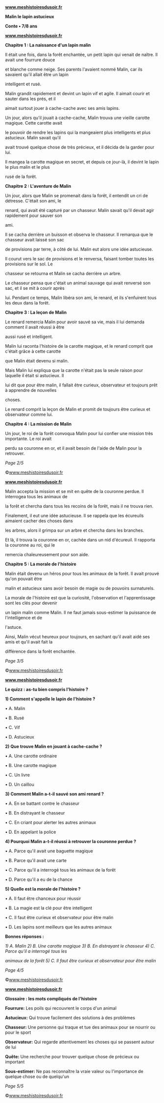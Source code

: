 ﻿<a name="br1"></a> 

**www.meshistoiresdusoir.fr**

**Malin le lapin astucieux**

**Conte • 7/8 ans**



<a name="br2"></a> 

**www.meshistoiresdusoir.fr**

**Chapitre 1 : La naissance d'un lapin malin**

Il était une fois, dans la forêt enchantée, un petit lapin qui venait de naître. Il avait une fourrure douce

et blanche comme neige. Ses parents l'avaient nommé Malin, car ils savaient qu'il allait être un lapin

intelligent et rusé.

Malin grandit rapidement et devint un lapin vif et agile. Il aimait courir et sauter dans les prés, et il

aimait surtout jouer à cache-cache avec ses amis lapins.

Un jour, alors qu'il jouait à cache-cache, Malin trouva une vieille carotte magique. Cette carotte avait

le pouvoir de rendre les lapins qui la mangeaient plus intelligents et plus astucieux. Malin savait qu'il

avait trouvé quelque chose de très précieux, et il décida de la garder pour lui.

Il mangea la carotte magique en secret, et depuis ce jour-là, il devint le lapin le plus malin et le plus

rusé de la forêt.

**Chapitre 2 : L'aventure de Malin**

Un jour, alors que Malin se promenait dans la forêt, il entendit un cri de détresse. C'était son ami, le

renard, qui avait été capturé par un chasseur. Malin savait qu'il devait agir rapidement pour sauver son

ami.

Il se cacha derrière un buisson et observa le chasseur. Il remarqua que le chasseur avait laissé son sac

de provisions par terre, à côté de lui. Malin eut alors une idée astucieuse.

Il courut vers le sac de provisions et le renversa, faisant tomber toutes les provisions sur le sol. Le

chasseur se retourna et Malin se cacha derrière un arbre.

Le chasseur pensa que c'était un animal sauvage qui avait renversé son sac, et il se mit à courir après

lui. Pendant ce temps, Malin libéra son ami, le renard, et ils s'enfuirent tous les deux dans la forêt.

**Chapitre 3 : La leçon de Malin**

Le renard remercia Malin pour avoir sauvé sa vie, mais il lui demanda comment il avait réussi à être

aussi rusé et intelligent.

Malin lui raconta l'histoire de la carotte magique, et le renard comprit que c'était grâce à cette carotte

que Malin était devenu si malin.

Mais Malin lui expliqua que la carotte n'était pas la seule raison pour laquelle il était si astucieux. Il

lui dit que pour être malin, il fallait être curieux, observateur et toujours prêt à apprendre de nouvelles

choses.

Le renard comprit la leçon de Malin et promit de toujours être curieux et observateur comme lui.

**Chapitre 4 : La mission de Malin**

Un jour, le roi de la forêt convoqua Malin pour lui confier une mission très importante. Le roi avait

perdu sa couronne en or, et il avait besoin de l'aide de Malin pour la retrouver.

*Page 2/5*

©www.meshistoiresdusoir.fr



<a name="br3"></a> 

**www.meshistoiresdusoir.fr**

Malin accepta la mission et se mit en quête de la couronne perdue. Il interrogea tous les animaux de

la forêt et chercha dans tous les recoins de la forêt, mais il ne trouva rien.

Finalement, il eut une idée astucieuse. Il se rappela que les écureuils aimaient cacher des choses dans

les arbres, alors il grimpa sur un arbre et chercha dans les branches.

Et là, il trouva la couronne en or, cachée dans un nid d'écureuil. Il rapporta la couronne au roi, qui le

remercia chaleureusement pour son aide.

**Chapitre 5 : La morale de l'histoire**

Malin était devenu un héros pour tous les animaux de la forêt. Il avait prouvé qu'on pouvait être

malin et astucieux sans avoir besoin de magie ou de pouvoirs surnaturels.

La morale de l'histoire est que la curiosité, l'observation et l'apprentissage sont les clés pour devenir

un lapin malin comme Malin. Il ne faut jamais sous-estimer la puissance de l'intelligence et de

l'astuce.

Ainsi, Malin vécut heureux pour toujours, en sachant qu'il avait aidé ses amis et qu'il avait fait la

différence dans la forêt enchantée.

*Page 3/5*

©www.meshistoiresdusoir.fr



<a name="br4"></a> 

**www.meshistoiresdusoir.fr**

**Le quizz : as-tu bien compris l'histoire ?**

**1) Comment s'appelle le lapin de l'histoire ?**

• A. Malin

• B. Rusé

• C. Vif

• D. Astucieux

**2) Que trouve Malin en jouant à cache-cache ?**

• A. Une carotte ordinaire

• B. Une carotte magique

• C. Un livre

• D. Un caillou

**3) Comment Malin a-t-il sauvé son ami renard ?**

• A. En se battant contre le chasseur

• B. En distrayant le chasseur

• C. En criant pour alerter les autres animaux

• D. En appelant la police

**4) Pourquoi Malin a-t-il réussi à retrouver la couronne perdue ?**

• A. Parce qu'il avait une baguette magique

• B. Parce qu'il avait une carte

• C. Parce qu'il a interrogé tous les animaux de la forêt

• D. Parce qu'il a eu de la chance

**5) Quelle est la morale de l'histoire ?**

• A. Il faut être chanceux pour réussir

• B. La magie est la clé pour être intelligent

• C. Il faut être curieux et observateur pour être malin

• D. Les lapins sont meilleurs que les autres animaux

**Bonnes réponses :**

*1) A. Malin 2) B. Une carotte magique 3) B. En distrayant le chasseur 4) C. Parce qu'il a interrogé tous les*

*animaux de la forêt 5) C. Il faut être curieux et observateur pour être malin*

*Page 4/5*

©www.meshistoiresdusoir.fr



<a name="br5"></a> 

**www.meshistoiresdusoir.fr**

**Glossaire : les mots compliqués de l'histoire**

**Fourrure:** Les poils qui recouvrent le corps d'un animal

**Astucieux:** Qui trouve facilement des solutions à des problèmes

**Chasseur:** Une personne qui traque et tue des animaux pour se nourrir ou pour le sport

**Observateur:** Qui regarde attentivement les choses qui se passent autour de lui

**Quête:** Une recherche pour trouver quelque chose de précieux ou important

**Sous-estimer:** Ne pas reconnaître la vraie valeur ou l'importance de quelque chose ou de quelqu'un

*Page 5/5*

©www.meshistoiresdusoir.fr

